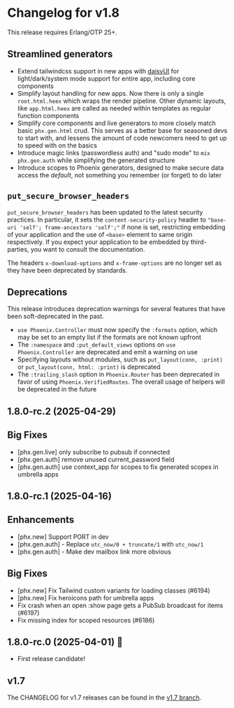 # Changelog for v1.8

This release requires Erlang/OTP 25+.

## Streamlined generators

  * Extend tailwindcss support in new apps with [daisyUI](https://daisyui.com/) for light/dark/system mode support for entire app, including core components
  * Simplify layout handling for new apps. Now there is only a single `root.html.heex` which wraps the render pipeline. Other dynamic layouts, like `app.html.heex` are called as needed within templates as regular function components
  * Simplify core components and live generators to more closely match basic `phx.gen.html` crud. This serves as a better base for seasoned devs to start with, and lessens the amount of code newcomers need to get up to speed with on the basics
  * Introduce magic links (passwordless auth) and "sudo mode" to `mix phx.gen.auth` while simplifying the generated structure
  * Introduce scopes to Phoenix generators, designed to make secure data access the *default*, not something you remember (or forget) to do later

## `put_secure_browser_headers`

`put_secure_browser_headers` has been updated to the latest security practices. In particular, it sets the `content-security-policy` header to `"base-uri 'self'; frame-ancestors 'self';"` if none is set, restricting embedding of your application and the use of `<base>` element to same origin respectively. If you expect your application to be embedded by third-parties, you want to consult the documentation.

The headers `x-download-options` and `x-frame-options` are no longer set as they have been deprecated by standards.

## Deprecations

This release introduces deprecation warnings for several features that have been soft-deprecated in the past.

  * `use Phoenix.Controller` must now specify the `:formats` option, which may be set to an empty list if the formats are not known upfront
  * The `:namespace` and `:put_default_views` options on `use Phoenix.Controller` are deprecated and emit a warning on use
  * Specifying layouts without modules, such as `put_layout(conn, :print)` or `put_layout(conn, html: :print)` is deprecated
  * The `:trailing_slash` option in `Phoenix.Router` has been deprecated in favor of using `Phoenix.VerifiedRoutes`. The overall usage of helpers will be deprecated in the future

## 1.8.0-rc.2 (2025-04-29)

## Big Fixes
  - [phx.gen.live] only subscribe to pubsub if connected
  - [phx.gen.auth] remove unused current_password field
  - [phx.gen.auth] use context_app for scopes to fix generated scopes in umbrella apps

## 1.8.0-rc.1 (2025-04-16)

## Enhancements
  - [phx.new] Support PORT in dev
  - [phx.gen.auth] - Replace `utc_now/0 + truncate/1` with `utc_now/1`
  - [phx.gen.auth] - Make dev mailbox link more obvious

## Big Fixes
  - [phx.new] Fix Tailwind custom variants for loading classes (#6194)
  - [phx.new] Fix heroicons path for umbrella apps
  - Fix crash when an open :show page gets a PubSub broadcast for items (#6197)
  - Fix missing index for scoped resources (#6186)

## 1.8.0-rc.0 (2025-04-01) 🚀

- First release candidate!

## v1.7

The CHANGELOG for v1.7 releases can be found in the [v1.7 branch](https://github.com/phoenixframework/phoenix/blob/v1.7/CHANGELOG.md).

